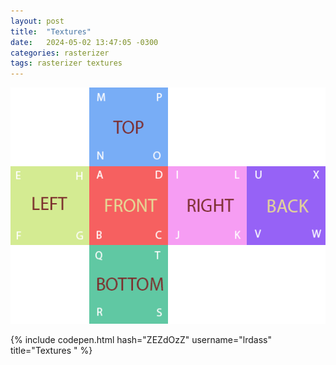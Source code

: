 ```yaml
---
layout: post
title:  "Textures"
date:   2024-05-02 13:47:05 -0300
categories: rasterizer
tags: rasterizer textures 
---
```



![Screen representation](/images/rasterizer/texturing/texture-target.png)


{% include codepen.html hash="ZEZdOzZ" username="lrdass" title="Textures " %}
